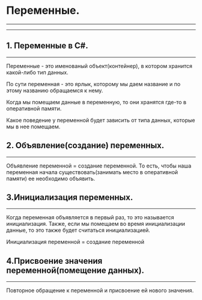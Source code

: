 # Переменные.
---
---
## 1. Переменные в C#.
---
Переменные - это именованый объект(контейнер), в котором хранится какой-либо тип данных.

По сути переменная - это ярлык, которому мы даем название и по этому названию обращаемся к нему.

Когда мы помещаем данные в переменную, то они хранятся где-то в оперативной памяти.

Какое поведение у переменной будет зависить от типа данных, которые мы в нее помещаем.

## 2. Объявление(создание) переменных.
---
Объявление переменной = создание переменной.
То есть, чтобы наша переменная начала существовать(занимать место в оперативной памяти) ее необходимо объявить.

## 3.Инициализация переменных.
---
Когда переменная объявляется в первый раз, то это называется инициализация.
Также, если мы помещаем во время инициализации данные, то это также будет считаться инициализацией.

Инициализация переменной = создание переменной

## 4.Присвоение значения переменной(помещение данных).
---
Повторное обращение к переменной и присвоение ей нового значения.
